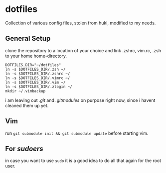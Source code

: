 dotfiles
========

Collection of various config files, stolen from hukl, modified to my needs.

## General Setup
clone the repository to a location of your choice and link .zshrc, vim.rc, .zsh to your home home-directory.


    DOTFILES_DIR="~/dotfiles"
    ln -s $DOTFILES_DIR/.zsh ~/
    ln -s $DOTFILES_DIR/.zshrc ~/
    ln -s $DOTFILES_DIR/.vimrc ~/
    ln -s $DOTFILES_DIR/.vim ~/
    ln -s $DOTFILES_DIR/.zlogin ~/
    mkdir ~/.vimbackup

i am leaving out *.git* and *.gitmodules* on purpose right now, since i havent cleaned them up yet.


## Vim

run ```git submodule init && git submodule update``` before starting vim.


## For *sudoers*

in case you want to use `sudo` it is a good idea to do all that again for the root user.
